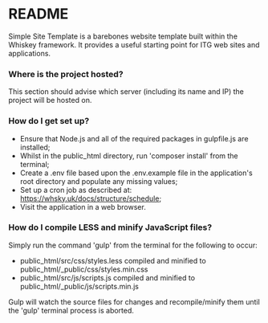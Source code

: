 # README

Simple Site Template is a barebones website template built within the Whiskey framework. It provides a useful starting point for ITG web sites and applications.

### Where is the project hosted?

This section should advise which server (including its name and IP) the project will be hosted on.

### How do I get set up?

* Ensure that Node.js and all of the required packages in gulpfile.js are installed;
* Whilst in the public_html directory, run 'composer install' from the terminal;
* Create a .env file based upon the .env.example file in the application's root directory and populate any missing values;
* Set up a cron job as described at: https://whsky.uk/docs/structure/schedule;
* Visit the application in a web browser.

### How do I compile LESS and minify JavaScript files?
Simply run the command 'gulp' from the terminal for the following to occur:

* public_html/src/css/styles.less compiled and minified to public_html/_public/css/styles.min.css
* public_html/src/js/scripts.js compiled and minified to public_html/_public/js/scripts.min.js

Gulp will watch the source files for changes and recompile/minify them until the 'gulp' terminal process is aborted.